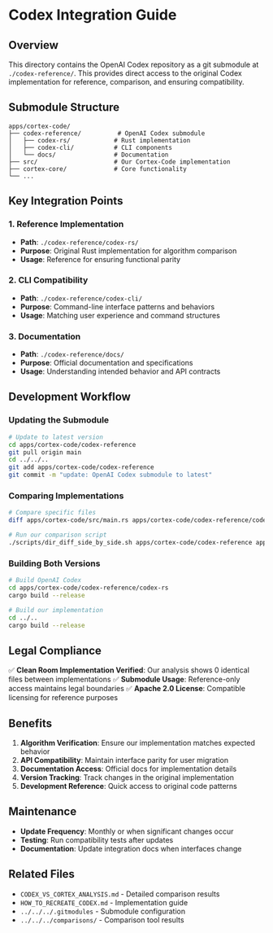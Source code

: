 # Codex Integration Guide

## Overview

This directory contains the OpenAI Codex repository as a git submodule at `./codex-reference/`. This provides direct access to the original Codex implementation for reference, comparison, and ensuring compatibility.

## Submodule Structure

```
apps/cortex-code/
├── codex-reference/          # OpenAI Codex submodule
│   ├── codex-rs/            # Rust implementation
│   ├── codex-cli/           # CLI components
│   └── docs/                # Documentation
├── src/                     # Our Cortex-Code implementation
├── cortex-core/             # Core functionality
└── ...
```

## Key Integration Points

### 1. Reference Implementation
- **Path**: `./codex-reference/codex-rs/`
- **Purpose**: Original Rust implementation for algorithm comparison
- **Usage**: Reference for ensuring functional parity

### 2. CLI Compatibility
- **Path**: `./codex-reference/codex-cli/`
- **Purpose**: Command-line interface patterns and behaviors
- **Usage**: Matching user experience and command structures

### 3. Documentation
- **Path**: `./codex-reference/docs/`
- **Purpose**: Official documentation and specifications
- **Usage**: Understanding intended behavior and API contracts

## Development Workflow

### Updating the Submodule
```bash
# Update to latest version
cd apps/cortex-code/codex-reference
git pull origin main
cd ../../..
git add apps/cortex-code/codex-reference
git commit -m "update: OpenAI Codex submodule to latest"
```

### Comparing Implementations
```bash
# Compare specific files
diff apps/cortex-code/src/main.rs apps/cortex-code/codex-reference/codex-rs/src/main.rs

# Run our comparison script
./scripts/dir_diff_side_by_side.sh apps/cortex-code/codex-reference apps/cortex-code/src
```

### Building Both Versions
```bash
# Build OpenAI Codex
cd apps/cortex-code/codex-reference/codex-rs
cargo build --release

# Build our implementation
cd ../..
cargo build --release
```

## Legal Compliance

✅ **Clean Room Implementation Verified**: Our analysis shows 0 identical files between implementations
✅ **Submodule Usage**: Reference-only access maintains legal boundaries
✅ **Apache 2.0 License**: Compatible licensing for reference purposes

## Benefits

1. **Algorithm Verification**: Ensure our implementation matches expected behavior
2. **API Compatibility**: Maintain interface parity for user migration
3. **Documentation Access**: Official docs for implementation details
4. **Version Tracking**: Track changes in the original implementation
5. **Development Reference**: Quick access to original code patterns

## Maintenance

- **Update Frequency**: Monthly or when significant changes occur
- **Testing**: Run compatibility tests after updates
- **Documentation**: Update integration docs when interfaces change

## Related Files

- `CODEX_VS_CORTEX_ANALYSIS.md` - Detailed comparison results
- `HOW_TO_RECREATE_CODEX.md` - Implementation guide
- `../../../.gitmodules` - Submodule configuration
- `../../../comparisons/` - Comparison tool results
